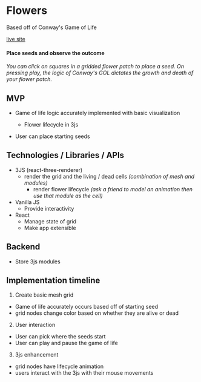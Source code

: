 # Flowers
Based off of Conway's Game of Life

[live site](https://collinclarke.github.io/flowers/)

#### Place seeds and observe the outcome

*You can click on squares in a gridded flower patch to place a seed.
On pressing play, the logic of Conway's GOL dictates the growth and death of your flower patch.*


## MVP

* Game of life logic accurately implemented with basic visualization
  * Flower lifecycle in 3js

* User can place starting seeds

## Technologies / Libraries / APIs

* 3JS (react-three-renderer)
  * render the grid and the living / dead cells *(combination of mesh and modules)*
    * render flower lifecycle *(ask a friend to model an animation then use that module as the cell)*
* Vanilla JS
  * Provide interactivity
* React
  * Manage state of grid
  * Make app extensible

## Backend

* Store 3js modules

## Implementation timeline

1. Create basic mesh grid
  * Game of life accurately occurs based off of starting seed
  * grid nodes change color based on whether they are alive or dead
2. User interaction
  * User can pick where the seeds start
  * User can play and pause the game of life
3. 3js enhancement
  * grid nodes have lifecycle animation
  * users interact with the 3js with their mouse movements

